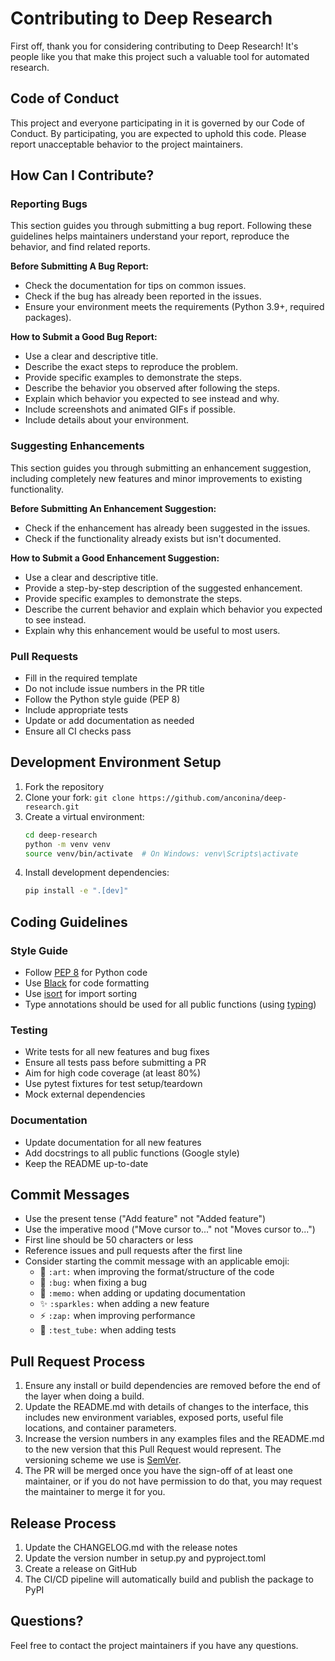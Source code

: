 # Contributing to Deep Research

First off, thank you for considering contributing to Deep Research! It's people like you that make this project such a valuable tool for automated research.

## Code of Conduct

This project and everyone participating in it is governed by our Code of Conduct. By participating, you are expected to uphold this code. Please report unacceptable behavior to the project maintainers.

## How Can I Contribute?

### Reporting Bugs

This section guides you through submitting a bug report. Following these guidelines helps maintainers understand your report, reproduce the behavior, and find related reports.

**Before Submitting A Bug Report:**

* Check the documentation for tips on common issues.
* Check if the bug has already been reported in the issues.
* Ensure your environment meets the requirements (Python 3.9+, required packages).

**How to Submit a Good Bug Report:**
* Use a clear and descriptive title.
* Describe the exact steps to reproduce the problem.
* Provide specific examples to demonstrate the steps.
* Describe the behavior you observed after following the steps.
* Explain which behavior you expected to see instead and why.
* Include screenshots and animated GIFs if possible.
* Include details about your environment.

### Suggesting Enhancements

This section guides you through submitting an enhancement suggestion, including completely new features and minor improvements to existing functionality.

**Before Submitting An Enhancement Suggestion:**

* Check if the enhancement has already been suggested in the issues.
* Check if the functionality already exists but isn't documented.

**How to Submit a Good Enhancement Suggestion:**
* Use a clear and descriptive title.
* Provide a step-by-step description of the suggested enhancement.
* Provide specific examples to demonstrate the steps.
* Describe the current behavior and explain which behavior you expected to see instead.
* Explain why this enhancement would be useful to most users.

### Pull Requests

* Fill in the required template
* Do not include issue numbers in the PR title
* Follow the Python style guide (PEP 8)
* Include appropriate tests
* Update or add documentation as needed
* Ensure all CI checks pass

## Development Environment Setup

1. Fork the repository
2. Clone your fork: `git clone https://github.com/anconina/deep-research.git`
3. Create a virtual environment:
   ```bash
   cd deep-research
   python -m venv venv
   source venv/bin/activate  # On Windows: venv\Scripts\activate
   ```
4. Install development dependencies:
   ```bash
   pip install -e ".[dev]"
   ```

## Coding Guidelines

### Style Guide

* Follow [PEP 8](https://www.python.org/dev/peps/pep-0008/) for Python code
* Use [Black](https://black.readthedocs.io/en/stable/) for code formatting
* Use [isort](https://pycqa.github.io/isort/) for import sorting
* Type annotations should be used for all public functions (using [typing](https://docs.python.org/3/library/typing.html))

### Testing

* Write tests for all new features and bug fixes
* Ensure all tests pass before submitting a PR
* Aim for high code coverage (at least 80%)
* Use pytest fixtures for test setup/teardown
* Mock external dependencies

### Documentation

* Update documentation for all new features
* Add docstrings to all public functions (Google style)
* Keep the README up-to-date

## Commit Messages

* Use the present tense ("Add feature" not "Added feature")
* Use the imperative mood ("Move cursor to..." not "Moves cursor to...")
* First line should be 50 characters or less
* Reference issues and pull requests after the first line
* Consider starting the commit message with an applicable emoji:
    * 🎨 `:art:` when improving the format/structure of the code
    * 🐛 `:bug:` when fixing a bug
    * 📝 `:memo:` when adding or updating documentation
    * ✨ `:sparkles:` when adding a new feature
    * ⚡️ `:zap:` when improving performance
    * 🧪 `:test_tube:` when adding tests

## Pull Request Process

1. Ensure any install or build dependencies are removed before the end of the layer when doing a build.
2. Update the README.md with details of changes to the interface, this includes new environment variables, exposed ports, useful file locations, and container parameters.
3. Increase the version numbers in any examples files and the README.md to the new version that this Pull Request would represent. The versioning scheme we use is [SemVer](http://semver.org/).
4. The PR will be merged once you have the sign-off of at least one maintainer, or if you do not have permission to do that, you may request the maintainer to merge it for you.

## Release Process

1. Update the CHANGELOG.md with the release notes
2. Update the version number in setup.py and pyproject.toml
3. Create a release on GitHub
4. The CI/CD pipeline will automatically build and publish the package to PyPI

## Questions?

Feel free to contact the project maintainers if you have any questions.

